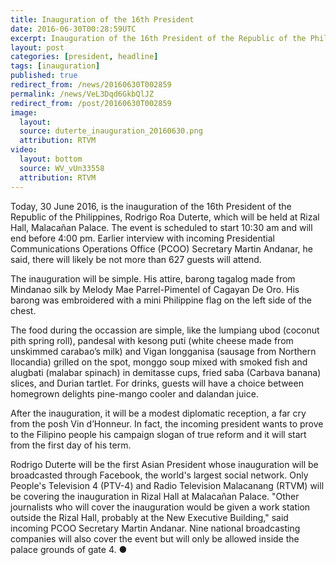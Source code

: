 ```yaml
---
title: Inauguration of the 16th President
date: 2016-06-30T00:28:59UTC
excerpt: Inauguration of the 16th President of the Republic of the Philippines, Rodrigo Roa Duterte, the first President coming from Mindanao.
layout: post
categories: [president, headline]
tags: [inauguration]
published: true
redirect_from: /news/20160630T002859
permalink: /news/VeL3Dqd6GkbQlJZ
redirect_from: /post/20160630T002859
image:
  layout:
  source: duterte_inauguration_20160630.png
  attribution: RTVM
video:
  layout: bottom
  source: WV_vUn33558
  attribution: RTVM
---
```


Today, 30 June 2016, is the inauguration of the 16th President of the Republic of the Philippines, Rodrigo Roa Duterte, which will be held at Rizal Hall, Malacañan Palace.
The event is scheduled to start 10:30 am and will end before 4:00 pm.
Earlier interview with incoming Presidential Communications Operations Office (PCOO) Secretary Martin Andanar, he said, there will likely be not more than 627 guests will attend.

The inauguration will be simple.
His attire, barong tagalog made from Mindanao silk by Melody Mae Parrel-Pimentel of Cagayan De Oro.
His barong was embroidered with a mini Philippine flag on the left side of the chest.

The food during the occassion are simple, like the lumpiang ubod (coconut pith spring roll), pandesal with kesong puti (white cheese made from unskimmed carabao’s milk) and Vigan longganisa (sausage from Northern Ilocandia) grilled on the spot, monggo soup mixed with smoked fish and alugbati (malabar spinach) in demitasse cups, fried saba (Carbava banana) slices, and Durian tartlet. For drinks, guests will have a choice between homegrown delights pine-mango cooler and dalandan juice.

After the inauguration, it will be a modest diplomatic reception, a far cry from the posh Vin d’Honneur.
In fact, the incoming president wants to prove to the Filipino people his campaign slogan of true reform and it will start from the first day of his term.

Rodrigo Duterte will be the first Asian President whose inauguration will be broadcasted through Facebook, the world's largest social network.
Only People's Television 4 (PTV-4) and Radio Television Malacanang (RTVM) will be covering the inauguration in Rizal Hall at Malacañan Palace.
"Other journalists who will cover the inauguration would be given a work station outside the Rizal Hall, probably at the New Executive Building," said incoming PCOO Secretary Martin Andanar.
Nine national broadcasting companies will also cover the event but will only be allowed inside the palace grounds of gate 4.
&#x25cf;


